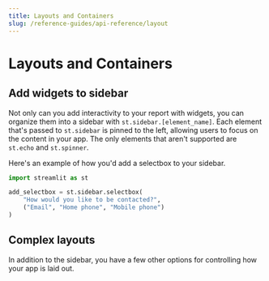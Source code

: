 ```yaml
---
title: Layouts and Containers
slug: /reference-guides/api-reference/layout
---
```


# Layouts and Containers

## Add widgets to sidebar

Not only can you add interactivity to your report with widgets, you can organize them into a sidebar with `st.sidebar.[element_name]`. Each element that's passed to `st.sidebar` is pinned to the left, allowing users to focus on the content in your app. The only elements that aren't supported are `st.echo` and `st.spinner`.

Here's an example of how you'd add a selectbox to your sidebar.

```python
import streamlit as st

add_selectbox = st.sidebar.selectbox(
    "How would you like to be contacted?",
    ("Email", "Home phone", "Mobile phone")
)
```

## Complex layouts

In addition to the sidebar, you have a few other options for controlling how your app is laid out.

<Autofunction function="streamlit.beta_columns" />
<Autofunction function="streamlit.beta_expander" />
<Autofunction function="streamlit.beta_container" />
<Autofunction function="streamlit.empty" />
